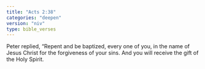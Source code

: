 ```yaml
---
title: "Acts 2:38"
categories: "deepen"
version: "niv"
type: bible_verses
---
```


Peter replied, “Repent and be baptized, every one of you, in the name of Jesus Christ for the forgiveness of your sins. And you will receive the gift of the Holy Spirit.